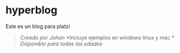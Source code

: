 # hyperblog
Este es un blog para platzi

> *Creado por Johan*
> *Incluye ejemplos en windows linux y mac *
*Disponible para todas las edades*